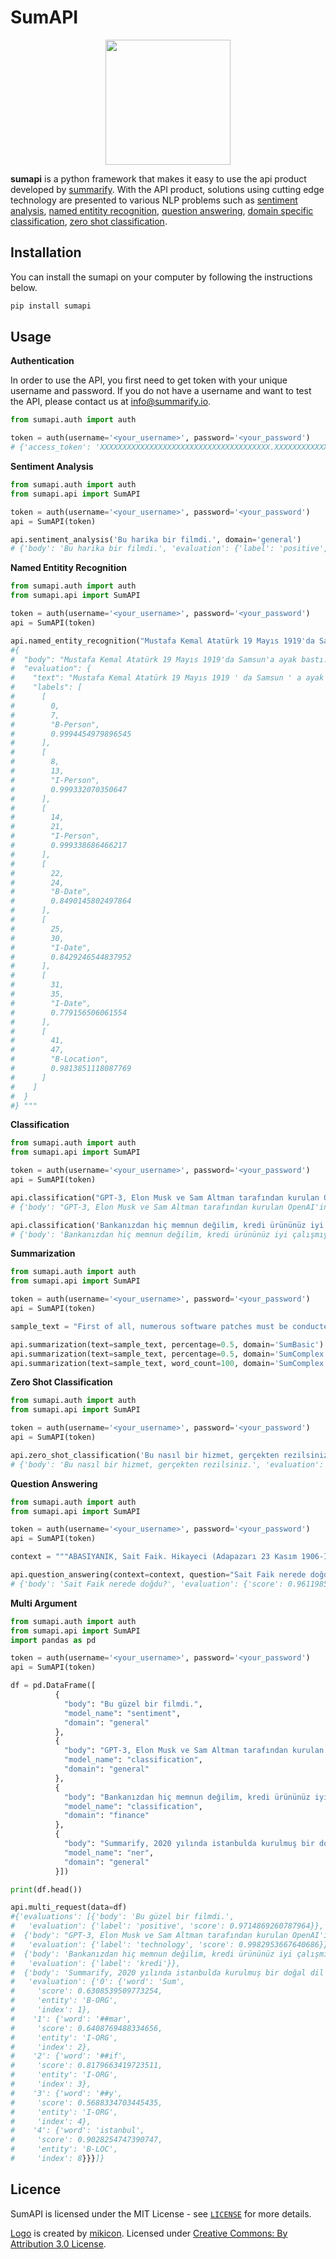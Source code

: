 # SumAPI

<p align="center"><img src="https://raw.githubusercontent.com/summarify/sumapi/main/docs/sumapi_logo.png" width="200" height="200"></p>

**sumapi** is a python framework that makes it easy to use the api product developed by [summarify](https://summarify.io/). With the API product, solutions using cutting edge technology are presented to various NLP problems such as [sentiment analysis](https://en.wikipedia.org/wiki/Sentiment_analysis), [named entitity recognition](https://en.wikipedia.org/wiki/Named-entity_recognition), [question answering](https://en.wikipedia.org/wiki/Question_answering), [domain specific classification](https://en.wikipedia.org/wiki/Document_classification), [zero shot classification](https://en.wikipedia.org/wiki/Zero-shot_learning).


## Installation

You can install the sumapi on your computer by following the instructions below.

```bash
pip install sumapi
```

## Usage

**Authentication**

In order to use the API, you first need to get token with your unique username and password. If you do not have a username and want to test the API, please contact us at [info@summarify.io](mailto:info@summarify.io).

```python
from sumapi.auth import auth

token = auth(username='<your_username>', password='<your_password')
# {'access_token': 'XXXXXXXXXXXXXXXXXXXXXXXXXXXXXXXXXXXXXX.XXXXXXXXXXXXXXXXXXXXXXXXXXXXXXXXXXXXXXXXXX.XXXXXXXXXXXXXXXXXXXXXXXXXXXXXXXXXXXXXXXXXXX', 'token_type': 'bearer'}
```

**Sentiment Analysis**

```python
from sumapi.auth import auth
from sumapi.api import SumAPI

token = auth(username='<your_username>', password='<your_password')
api = SumAPI(token)

api.sentiment_analysis('Bu harika bir filmdi.', domain='general')
# {'body': 'Bu harika bir filmdi.', 'evaluation': {'label': 'positive', 'score': 0.983938992023468}}

```

**Named Entitity Recognition**

```python
from sumapi.auth import auth
from sumapi.api import SumAPI

token = auth(username='<your_username>', password='<your_password')
api = SumAPI(token)

api.named_entity_recognition("Mustafa Kemal Atatürk 19 Mayıs 1919'da Samsun'a ayak bastı.", domain='general')
#{
#  "body": "Mustafa Kemal Atatürk 19 Mayıs 1919'da Samsun'a ayak bastı.",
#  "evaluation": {
#    "text": "Mustafa Kemal Atatürk 19 Mayıs 1919 ' da Samsun ' a ayak bastı . ",
#    "labels": [
#      [
#        0,
#        7,
#        "B-Person",
#        0.9994454979896545
#      ],
#      [
#        8,
#        13,
#        "I-Person",
#        0.999332070350647
#      ],
#      [
#        14,
#        21,
#        "I-Person",
#        0.999338686466217
#      ],
#      [
#        22,
#        24,
#        "B-Date",
#        0.8490145802497864
#      ],
#      [
#        25,
#        30,
#        "I-Date",
#        0.8429246544837952
#      ],
#      [
#        31,
#        35,
#        "I-Date",
#        0.779156506061554
#      ],
#      [
#        41,
#        47,
#        "B-Location",
#        0.9813851118087769
#      ]
#    ]
#  }
#} """
```

**Classification**

```python
from sumapi.auth import auth
from sumapi.api import SumAPI

token = auth(username='<your_username>', password='<your_password')
api = SumAPI(token)

api.classification("GPT-3, Elon Musk ve Sam Altman tarafından kurulan OpenAI'in üzerinde birkaç yıldır çalışma yürüttüğü bir yapay zekâ teknolojisi", domain='general')
# {'body': "GPT-3, Elon Musk ve Sam Altman tarafından kurulan OpenAI'in üzerinde birkaç yıldır çalışma yürüttüğü bir yapay zekâ teknolojisi", 'evaluation': {'label': 'technology', 'score': 0.9983301758766174}}

api.classification('Bankanızdan hiç memnun değilim, kredi ürününüz iyi çalışmıyor.', domain='finance')
# {'body': 'Bankanızdan hiç memnun değilim, kredi ürününüz iyi çalışmıyor.', 'evaluation': {'label': 'kredi'}}
```

**Summarization**

```python
from sumapi.auth import auth
from sumapi.api import SumAPI

token = auth(username='<your_username>', password='<your_password')
api = SumAPI(token)

sample_text = "First of all, numerous software patches must be conducted to keep systems up to date. Cyber ​​attackers that use malware are trying to infiltrate company networks via abusing some undetected vulnerabilities within their software. According to a survey by security company Tripwire, one in three IT professionals said their company was infiltrated through an unpatched vulnerability. Thus, the validity of the patches should be constantly in check. Secondly, the devices that are connected to the network should be frequently monitored. Recognizing requests from devices that are connected to the main network is one of the most important areas of protection against malware. If the monitoring is missed, an evil ransomware gang can detect some vulnerabilities of the remote access doors. The more preferable scenario is having ethical hackers discover those potentially infected computers. Moreover, the most important data should be determined and an effective backup strategy should be implemented. It is very important to operate backups of important data to protect it against cyber attackers. If crypto ransomware enters the system and captures some devices, the data can be restored thanks to a recent backup, and the related devices can become operational in a short time. Yet, the first move of a hacker is almost always to cut access to those backups, so strong protection of those backups is also essential."

api.summarization(text=sample_text, percentage=0.5, domain='SumBasic')     
api.summarization(text=sample_text, percentage=0.5, domain='SumComplex')
api.summarization(text=sample_text, word_count=100, domain='SumComplex')
```

**Zero Shot Classification**

```python
from sumapi.auth import auth
from sumapi.api import SumAPI

token = auth(username='<your_username>', password='<your_password')
api = SumAPI(token)

api.zero_shot_classification('Bu nasıl bir hizmet, gerçekten rezilsiniz.', categories='talep,şikayet,öneri')
# {'body': 'Bu nasıl bir hizmet, gerçekten rezilsiniz.', 'evaluation': {'sequence': 'Bu nasıl bir hizmet, gerçekten rezilsiniz.', 'labels': ['şikayet', 'öneri', 'talep'], 'scores': [0.97139573097229, 0.8201411962509155, 0.5891757011413574], 'label': 'şikayet'}}
```

**Question Answering**

```python
from sumapi.auth import auth
from sumapi.api import SumAPI

token = auth(username='<your_username>', password='<your_password')
api = SumAPI(token)

context = """ABASIYANIK, Sait Faik. Hikayeci (Adapazarı 23 Kasım 1906-İstanbul 11 Mayıs 1954). İlk öğrenimine Adapazarı’nda Rehber-i Terakki Mektebi’nde başladı. İki yıl kadar Adapazarı İdadisi’nde okudu. İstanbul Erkek Lisesi’nde devam ettiği orta öğrenimini Bursa Lisesi’nde tamamladı (1928). İstanbul Edebiyat Fakültesi’ne iki yıl devam ettikten sonra babasının isteği üzerine iktisat öğrenimi için İsviçre’ye gitti. Kısa süre sonra iktisat öğrenimini bırakarak Lozan’dan Grenoble’a geçti. Üç yıl başıboş bir edebiyat öğrenimi gördükten sonra babası tarafından geri çağrıldı (1933). Bir müddet Halıcıoğlu Ermeni Yetim Mektebi'nde Türkçe grup dersleri öğretmenliği yaptı. Ticarete atıldıysa da tutunamadı. Bir ay Haber gazetesinde adliye muhabirliği yaptı (1942). Babasının ölümü üzerine aileden kalan emlakin geliri ile avare bir hayata başladı. Evlenemedi. Yazları Burgaz adasındaki köşklerinde, kışları Şişli’deki apartmanlarında annesi ile beraber geçen bu fazla içkili bohem hayatı ömrünün sonuna kadar sürdü."""

api.question_answering(context=context, question="Sait Faik nerede doğdu?")
# {'body': 'Sait Faik nerede doğdu?', 'evaluation': {'score': 0.9611985087394714, 'answer': 'Adapazarı'}}
```

**Multi Argument**

```python
from sumapi.auth import auth
from sumapi.api import SumAPI
import pandas as pd

token = auth(username='<your_username>', password='<your_password')
api = SumAPI(token)

df = pd.DataFrame([
          {
            "body": "Bu güzel bir filmdi.",
            "model_name": "sentiment",
            "domain": "general"
          },
          {
            "body": "GPT-3, Elon Musk ve Sam Altman tarafından kurulan OpenAI'in üzerinde birkaç yıldır çalışma yürüttüğü bir yapay zekâ teknolojisi..",
            "model_name": "classification",
            "domain": "general"
          },
          {
            "body": "Bankanızdan hiç memnun değilim, kredi ürününüz iyi çalışmıyor.",
            "model_name": "classification",
            "domain": "finance"
          },
          {
            "body": "Summarify, 2020 yılında istanbulda kurulmuş bir doğal dil işleme ve yapay zeka şirketidir..",
            "model_name": "ner",
            "domain": "general"
          }])

print(df.head())

api.multi_request(data=df)
#{'evaluations': [{'body': 'Bu güzel bir filmdi.',
#   'evaluation': {'label': 'positive', 'score': 0.9714869260787964}},
#  {'body': "GPT-3, Elon Musk ve Sam Altman tarafından kurulan OpenAI'in üzerinde birkaç yıldır çalışma yürüttüğü bir yapay zekâ teknolojisi..",
#   'evaluation': {'label': 'technology', 'score': 0.9982953667640686}},
#  {'body': 'Bankanızdan hiç memnun değilim, kredi ürününüz iyi çalışmıyor.',
#   'evaluation': {'label': 'kredi'}},
#  {'body': 'Summarify, 2020 yılında istanbulda kurulmuş bir doğal dil işleme ve yapay zeka şirketidir..',
#   'evaluation': {'0': {'word': 'Sum',
#     'score': 0.6308539509773254,
#     'entity': 'B-ORG',
#     'index': 1},
#    '1': {'word': '##mar',
#     'score': 0.6408769488334656,
#     'entity': 'I-ORG',
#     'index': 2},
#    '2': {'word': '##if',
#     'score': 0.8179663419723511,
#     'entity': 'I-ORG',
#     'index': 3},
#    '3': {'word': '##y',
#     'score': 0.5688334703445435,
#     'entity': 'I-ORG',
#     'index': 4},
#    '4': {'word': 'istanbul',
#     'score': 0.9028254747390747,
#     'entity': 'B-LOC',
#     'index': 8}}}]}
```


## Licence

SumAPI is licensed under the MIT License - see [`LICENSE`](https://github.com/summarify/sumapi/blob/master/LICENSE) for more details.

[Logo](https://thenounproject.com/search/?q=api&i=719168/) is created by [mikicon](https://thenounproject.com/mikicon/). Licensed under [Creative Commons: By Attribution 3.0 License](https://creativecommons.org/licenses/by/3.0/).
